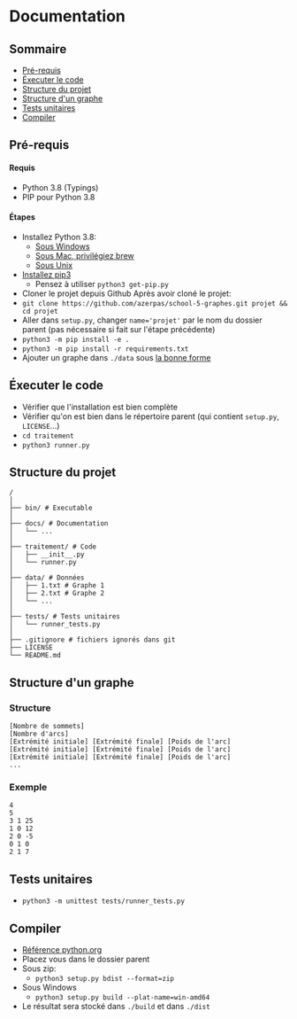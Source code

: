 # Documentation

## Sommaire
- [Pré-requis](#pré-requis)
- [Éxecuter le code](#éxecuter-le-code)
- [Structure du projet](#structure-du-projet)
- [Structure d'un graphe](#structure-dun-graphe)
- [Tests unitaires](#tests-unitaires)
- [Compiler](#compiler)

## Pré-requis
#### Requis
- Python 3.8 (Typings)
- PIP pour Python 3.8
#### Étapes
- Installez Python 3.8:
    - [Sous Windows](https://www.python.org/downloads/release/python-380/)
    - [Sous Mac, privilégiez brew](https://formulae.brew.sh/formula/python@3.8)
    - [Sous Unix](https://docs.python-guide.org/starting/install3/linux/)
- [Installez pip3](https://pip.pypa.io/en/stable/installing/)
    - Pensez à utiliser `python3 get-pip.py`
- Cloner le projet depuis Github
Après avoir cloné le projet:     
- `git clone https://github.com/azerpas/school-5-graphes.git projet && cd projet`
- Aller dans `setup.py`, changer `name='projet'` par le nom du dossier parent (pas nécessaire si fait sur l'étape précédente)    
- `python3 -m pip install -e .`
- `python3 -m pip install -r requirements.txt`
- Ajouter un graphe dans `./data` sous [la bonne forme](#structure-dun-graphe)

## Éxecuter le code

- Vérifier que l'installation est bien complète
- Vérifier qu'on est bien dans le répertoire parent (qui contient `setup.py`, `LICENSE`...)
- `cd traitement`
- `python3 runner.py`

## Structure du projet
```
/
│
├── bin/ # Executable
│
├── docs/ # Documentation
│   └── ... 
│
├── traitement/ # Code
│   ├── __init__.py
│   └── runner.py
│
├── data/ # Données
│   ├── 1.txt # Graphe 1
│   ├── 2.txt # Graphe 2
│   └── ...
│
├── tests/ # Tests unitaires
│   └── runner_tests.py
│
├── .gitignore # fichiers ignorés dans git
├── LICENSE
└── README.md
```

## Structure d'un graphe
### Structure
```
[Nombre de sommets]
[Nombre d'arcs]
[Extrémité initiale] [Extrémité finale] [Poids de l'arc]
[Extrémité initiale] [Extrémité finale] [Poids de l'arc]
[Extrémité initiale] [Extrémité finale] [Poids de l'arc]
...
```

### Exemple
```
4
5
3 1 25
1 0 12
2 0 -5
0 1 0
2 1 7
```

## Tests unitaires
- `python3 -m unittest tests/runner_tests.py`

## Compiler
- [Référence python.org](https://docs.python.org/fr/3/distutils/builtdist.html)
- Placez vous dans le dossier parent
- Sous zip:
    - `python3 setup.py bdist --format=zip`
- Sous Windows
    - `python3 setup.py build --plat-name=win-amd64`
- Le résultat sera stocké dans `./build` et dans `./dist`